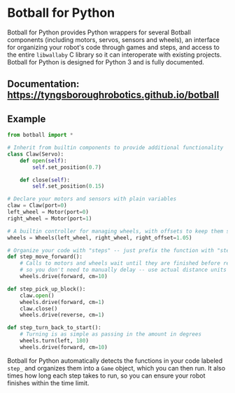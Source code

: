 # Botball for Python

Botball for Python provides Python wrappers for several Botball components (including motors, servos, sensors and wheels), an interface for organizing your robot's code through games and steps, and access to the entire `libwallaby` C library so it can interoperate with existing projects. Botball for Python is designed for Python 3 and is fully documented.

## Documentation: https://tyngsboroughrobotics.github.io/botball

## Example

```python
from botball import *

# Inherit from builtin components to provide additional functionality
class Claw(Servo):
    def open(self):
        self.set_position(0.7)

    def close(self):
        self.set_position(0.15)

# Declare your motors and sensors with plain variables
claw = Claw(port=0)
left_wheel = Motor(port=0)
right_wheel = Motor(port=1)

# A builtin controller for managing wheels, with offsets to keep them straight
wheels = Wheels(left_wheel, right_wheel, right_offset=1.05)

# Organize your code with "steps" -- just prefix the function with "step_"
def step_move_forward():
    # Calls to motors and wheels wait until they are finished before returning,
    # so you don't need to manually delay -- use actual distance units instead!
    wheels.drive(forward, cm=10)

def step_pick_up_block():
    claw.open()
    wheels.drive(forward, cm=1)
    claw.close()
    wheels.drive(reverse, cm=1)

def step_turn_back_to_start():
    # Turning is as simple as passing in the amount in degrees
    wheels.turn(left, 180)
    wheels.drive(forward, cm=10)
```

Botball for Python automatically detects the functions in your code labeled `step_` and organizes them into a `Game` object, which you can then run. It also times how long each step takes to run, so you can ensure your robot finishes within the time limit.
